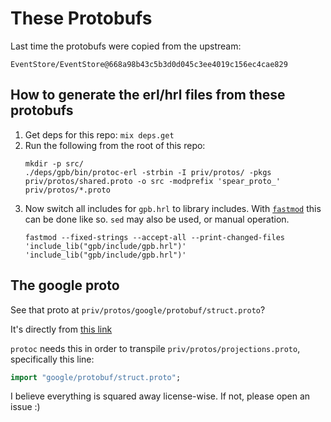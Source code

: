 # These Protobufs

Last time the protobufs were copied from the upstream:

```
EventStore/EventStore@668a98b43c5b3d0d045c3ee4019c156ec4cae829
```

## How to generate the erl/hrl files from these protobufs

1. Get deps for this repo: `mix deps.get`
1. Run the following from the root of this repo:
    ```
    mkdir -p src/
    ./deps/gpb/bin/protoc-erl -strbin -I priv/protos/ -pkgs priv/protos/shared.proto -o src -modprefix 'spear_proto_' priv/protos/*.proto
    ```
1. Now switch all includes for `gpb.hrl` to library includes. With [`fastmod`](https://github.com/facebookincubator/fastmod) this can be done like so. `sed` may also be used, or manual operation.
    ```
    fastmod --fixed-strings --accept-all --print-changed-files 'include_lib("gpb/include/gpb.hrl")' 'include_lib("gpb/include/gpb.hrl")'
    ```

## The google proto

See that proto at `priv/protos/google/protobuf/struct.proto`?

It's directly from [this link](https://github.com/protocolbuffers/protobuf/blob/f82e268ed7fc6b34b092349e473d38020cf55928/src/google/protobuf/struct.proto)

`protoc` needs this in order to transpile `priv/protos/projections.proto`,
specifically this line:

```protobuf
import "google/protobuf/struct.proto";
```

I believe everything is squared away license-wise. If not, please open an
issue :)
